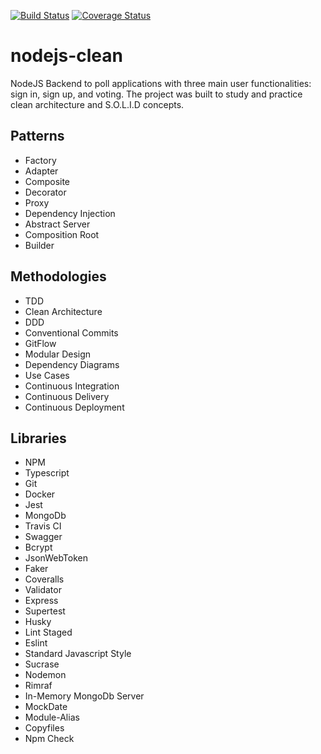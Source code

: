 [![Build Status](https://travis-ci.org/Uezima/nodejs-clean.svg?branch=master)](https://travis-ci.org/Uezima/nodejs-clean) 
[![Coverage Status](https://coveralls.io/repos/github/Uezima/nodejs-clean/badge.svg)](https://coveralls.io/github/Uezima/nodejs-clean)

# nodejs-clean
NodeJS Backend to poll applications with three main user functionalities: sign in, sign up, and voting. The project was built to study and practice clean architecture and S.O.L.I.D concepts. 

## Patterns
* Factory
* Adapter
* Composite
* Decorator
* Proxy
* Dependency Injection
* Abstract Server
* Composition Root
* Builder

## Methodologies 
* TDD
* Clean Architecture
* DDD
* Conventional Commits
* GitFlow
* Modular Design
* Dependency Diagrams
* Use Cases
* Continuous Integration
* Continuous Delivery
* Continuous Deployment

## Libraries
* NPM
* Typescript
* Git
* Docker
* Jest
* MongoDb
* Travis CI
* Swagger
* Bcrypt
* JsonWebToken
* Faker
* Coveralls
* Validator
* Express
* Supertest
* Husky
* Lint Staged
* Eslint
* Standard Javascript Style
* Sucrase
* Nodemon
* Rimraf
* In-Memory MongoDb Server
* MockDate
* Module-Alias
* Copyfiles
* Npm Check
